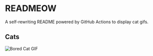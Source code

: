 # READMEOW

A self-rewriting README powered by GitHub Actions to display cat gifs.

## Cats

![Bored Cat GIF](https://media0.giphy.com/media/v1.Y2lkPTlhY2QwMmRhNGU0eDloZHgwZHMwMHlkaXp4dzBlMXZmYWJtN2xyOTRrY2Vwdng3bSZlcD12MV9naWZzX3NlYXJjaCZjdD1n/mlvseq9yvZhba/200.gif)
